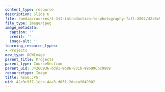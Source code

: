```yaml
---
content_type: resource
description: Slide 6
file: /media/courses/4-341-introduction-to-photography-fall-2002/42e3c9f71ece4aa3d0312daeaf049002_hsu6.JPG
file_type: image/jpeg
image_metadata:
  caption: ''
  credit: ''
  image-alt: ''
learning_resource_types:
- Projects
ocw_type: OCWImage
parent_title: Projects
parent_type: CourseSection
parent_uid: 34260936-dd81-9b86-831b-996996bc9909
resourcetype: Image
title: hsu6.JPG
uid: 42e3c9f7-1ece-4aa3-d031-2daeaf049002
---
```

